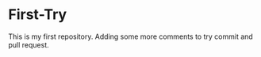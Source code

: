 # First-Try
This is my first repository. Adding some more comments to try commit and pull request. 
